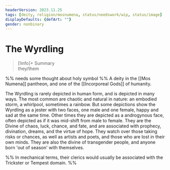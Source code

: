 ```yaml
---
headerVersion: 2023.11.25
tags: [deity, religion/mosnumena, status/needswork/wip, status/image]
displayDefaults: {defArt: ""}
gender: nonbinary
---
```

# The Wyrdling
>[!info]+ Summary  
> they/them

%% needs some thought about holy symbol %%
A deity in the [[Mos Numena]] pantheon, and one of the [[Incorporeal Gods]] of humanity. 

The Wyrdling is rarely depicted in human form, and is depicted in many ways. The most common are chaotic and natural in nature: an embodied storm, a whirlpool, sometimes a rainbow. But some depictions show the Wyrdling as a jester with two faces, one male and one female, happy and sad at the same time. Other times they are depicted as a androgynous face, often depicted as if it was mid-shift from male to female. They are the Divine of chaos, luck, chance, and fate, and are associated with prophecy, divination, dreams, and the virtue of hope. They watch over those taking risks or chances, as well as artists and poets, and those who are lost in their own minds. They are also the divine of transgender people, and anyone born 'out of season' with themselves. 

%% In mechanical terms, their clerics would usually be associated with the Trickster or Tempest domain.
%%

